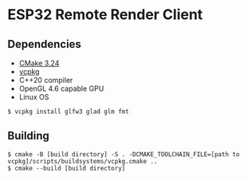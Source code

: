 # ESP32 Remote Render Client

## Dependencies

- [CMake 3.24](https://cmake.org/)
- [vcpkg](https://vcpkg.io/en/index.html)
- C++20 compiler
- OpenGL 4.6 capable GPU
- Linux OS

```
$ vcpkg install glfw3 glad glm fmt
```

## Building

```
$ cmake -B [build directory] -S . -DCMAKE_TOOLCHAIN_FILE=[path to vcpkg]/scripts/buildsystems/vcpkg.cmake ..
$ cmake --build [build directory]
```

